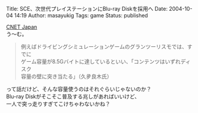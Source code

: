 Title: SCE、次世代プレイステーションにBlu-ray Diskを採用へ
Date: 2004-10-04 14:19
Author: masayukig
Tags: game
Status: published

[CNET
Japan](http://japan.cnet.com/news/tech/story/0,2000047674,20074727,00.htm)  
う〜む。  

> 例えばドライビングシミュレーションゲームのグランツーリスモでは、すでに  
> ゲーム容量が8.5Gバイトに達しているといい、「コンテンツはいずれディスク  
> 容量の壁に突き当たる」（久夛良木氏）

って話だけど、そんな容量使うのはそれぐらいじゃないのか？  
Blu-ray Diskがそこそこ普及する兆しがあればいいけど、  
一人で突っ走りすぎてこけちゃわないかね？
